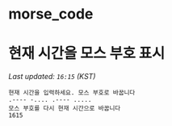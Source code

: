 # morse_code
# 현재 시간을 모스 부호 표시
<!-- MORSE_TIME_START -->
_Last updated: `16:15` (KST)_

```
현재 시간을 입력하세요. 모스 부호로 바꿉니다
.---- -.... .---- .....
모스 부호를 다시 현재 시간으로 바꿉니다
1615
```
<!-- MORSE_TIME_END -->
